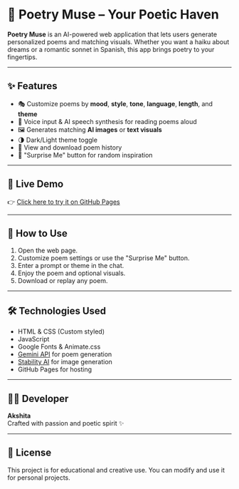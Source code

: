 # 🌸 Poetry Muse – Your Poetic Haven

**Poetry Muse** is an AI-powered web application that lets users generate personalized poems and matching visuals. Whether you want a haiku about dreams or a romantic sonnet in Spanish, this app brings poetry to your fingertips.

---

## ✨ Features

- 🎭 Customize poems by **mood**, **style**, **tone**, **language**, **length**, and **theme**
- 🎤 Voice input & AI speech synthesis for reading poems aloud
- 🖼️ Generates matching **AI images** or **text visuals**
- 🌗 Dark/Light theme toggle
- 📜 View and download poem history
- 🎲 "Surprise Me" button for random inspiration

---

## 🚀 Live Demo

👉 [Click here to try it on GitHub Pages](https://akshita1395.github.io/Poetry_Muse/)  

---

## 📂 How to Use

1. Open the web page.
2. Customize poem settings or use the "Surprise Me" button.
3. Enter a prompt or theme in the chat.
4. Enjoy the poem and optional visuals.
5. Download or replay any poem.

---

## 🛠️ Technologies Used

- HTML & CSS (Custom styled)
- JavaScript
- Google Fonts & Animate.css
- [Gemini API](https://ai.google.dev/) for poem generation
- [Stability AI](https://stability.ai/) for image generation
- GitHub Pages for hosting

---

## 👩‍💻 Developer

**Akshita**  
Crafted with passion and poetic spirit ✨

---

## 📜 License

This project is for educational and creative use. You can modify and use it for personal projects.

